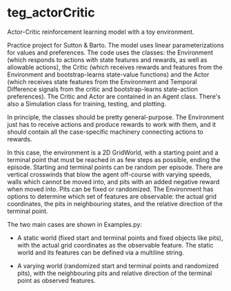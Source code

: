 # teg_actorCritic
Actor-Critic reinforcement learning model with a toy environment.

Practice project for Sutton & Barto. The model uses linear parameterizations for values and preferences. The code uses the classes: the Environment (which responds to actions with state features and rewards, as well as allowable actions), the Critic (which receives rewards and features from the Environment and bootstrap-learns state-value functions) and the Actor (which receives state features from the Environment and Temporal Difference signals from the critic and bootstrap-learns state-action preferences). The Critic and Actor are contained in an Agent class. There's also a Simulation class for training, testing, and plotting.

In principle, the classes should be pretty general-purpose. The Environment just has to receive actions and produce rewards to work with them, and it should contain all the case-specific machinery connecting actions to rewards.

In this case, the environment is a 2D GridWorld, with a starting point and a terminal point that must be reached in as few steps as possible, ending the episode. Starting and terminal points can be random per episode. There are vertical crosswinds that blow the agent off-course with varying speeds, walls which cannot be moved into, and pits with an added negative reward when moved into. Pits can be fixed or randomized. The Environment has options to determine which set of features are observable: the actual grid coordinates, the pits in neighbouring states, and the relative direction of the terminal point.

The two main cases are shown in Examples.py:

- A static world (fixed start and terminal points and fixed objects like pits), with the actual grid coordinates as the observable feature. The static world and its features can be defined via a multiline string.

- A varying world (randomized start and terminal points and randomized pits), with the neighbouring pits and relative direction of the terminal point as observed features.
